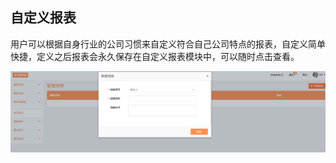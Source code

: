 ## **自定义报表**

用户可以根据自身行业的公司习惯来自定义符合自己公司特点的报表，自定义简单快捷，定义之后报表会永久保存在自定义报表模块中，可以随时点击查看。

![](/assets/lix自定义报表.png)

